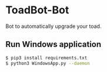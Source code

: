 # ToadBot-Bot
Bot to automatically upgrade your toad.

## Run Windows application
```sh
$ pip3 install requirements.txt
$ python3 WindowsApp.py --daemon
```